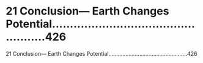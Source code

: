 # 21 Conclusion— Earth Changes Potential...................................................426

21 Conclusion— Earth Changes Potential...................................................426